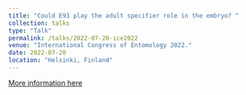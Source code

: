 ```yaml
---
title: "Could E93 play the adult specifier role in the embryo? "
collection: talks
type: "Talk"
permalink: /talks/2022-07-20-ice2022
venue: "International Congress of Entomology 2022."
date: 2022-07-20
location: "Helsinki, Finland"
---
```


[More information here](https://ice2020helsinki.fi/)
